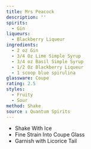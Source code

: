 ```yaml
---
title: Mrs Peacock
description: ''
spirits:
  - Gin
liqueurs:
  - Blackberry Liqueur
ingredients:
  - 2 oz Gin
  - 3/4 Oz Lime Simple Syrup
  - 3/4 oz Basil Simple Syrup
  - 1/2 Oz Blackberry Liqueur
  - 1 scoop blue spirulina
glassware: Coupe
rating: 2.5
styles:
  - Fruity
  - Sour
method: Shake
source : Quantum Spirits
---
```


- Shake With Ice
- Fine Strain Into Coupe Glass
- Garnish with Licorice Tail
